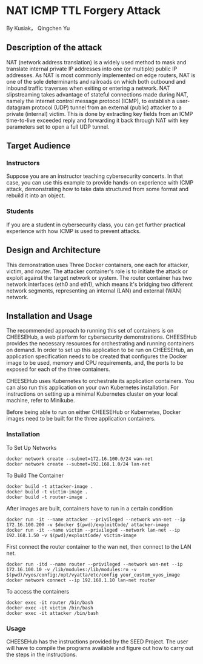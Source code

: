 # NAT ICMP TTL Forgery Attack
By Kusiak， Qingchen Yu <br>

## Description of the attack
NAT (network address translation) is a widely used method to mask and translate internal private
IP addresses into one (or multiple) public IP addresses. As NAT is most commonly implemented
on edge routers, NAT is one of the sole determinants and railroads on which both outbound and
inbound traffic traverses when exiting or entering a network. NAT slipstreaming takes advantage
of stateful connections made during NAT, namely the internet control message protocol (ICMP),
to establish a user-datagram protocol (UDP) tunnel from an external (public) attacker to a private
(internal) victim. This is done by extracting key fields from an ICMP time-to-live exceeded reply
and forwarding it back through NAT with key parameters set to open a full UDP tunnel.


## Target Audience

### Instructors
Suppose you are an instructor teaching cybersecurity concerts. In that case, you can use this example to provide hands-on experience with ICMP attack, demonstrating how to take data structured from some format and
rebuild it into an object. <br>

### Students
If you are a student in cybersecurity class, you can get further practical experience with how ICMP is used to prevent attacks. <br>
## Design and Architecture
This demonstration uses Three Docker containers, one each for attacker, victim, and router. The attacker container's role is to initiate the attack or exploit against the target network or system.
The router container has two network interfaces (eth0 and eth1), which means it's bridging two different network segments, representing an internal (LAN) and external (WAN) network.

## Installation and Usage
The recommended approach to running this set of containers is on CHEESEHub, a web platform for cybersecurity demonstrations. CHEESEHub provides the necessary resources for orchestrating and running containers on demand. In order to set up this application to be run on CHEESEHub, an application specification needs to be created that configures the Docker image to be used, memory and CPU requirements, and, the ports to be exposed for each of the three containers. 

CHEESEHub uses Kubernetes to orchestrate its application containers. You can also run this application on your own Kubernetes installation. For instructions on setting up a minimal Kubernetes cluster on your local machine, refer to Minikube.

Before being able to run on either CHEESEHub or Kubernetes, Docker images need to be built for the three application containers. <br>

### Installation
To Set Up Networks
```
docker network create --subnet=172.16.100.0/24 wan-net
docker network create --subnet=192.168.1.0/24 lan-net
```
To Build The Container
```
docker build -t attacker-image .
docker build -t victim-image .
docker build -t router-image .
```
After images are built, containers have to run in a certain condition
```
docker run -it --name attacker --privileged --network wan-net --ip 172.16.100.200 -v $docker $(pwd)/exploitCode/ attacker-image
docker run -it --name victim --privileged --network lan-net --ip 192.168.1.50 -v $(pwd)/exploitCode/ victim-image
```
First connect the router container to the wan net, then connect to the LAN net. 
```
docker run -itd --name router --privileged --network wan-net --ip 172.16.100.10 -v /lib/modules:/lib/modules:ro -v $(pwd)/vyos/config:/opt/vyatta/etc/config your_custom_vyos_image
docker network connect --ip 192.168.1.10 lan-net router
```
To access the containers 
```
docker exec -it router /bin/bash
docker exec -it victim /bin/bash
docker exec -it attacker /bin/bash
```
### Usage
CHEESEHub has the instructions provided by the SEED Project. The user will have to compile the programs available and figure out how to carry out the steps in the instructions. 
